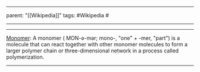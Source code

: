 
---
parent: "[[Wikipedia]]"
tags:
	#Wikipedia
	#
	
---



---

[Monomer](https://en.wikipedia.org/wiki/Monomer): A monomer ( MON-ə-mər; mono-, "one" + -mer, "part") is a molecule that can react together with other monomer molecules to form a larger polymer chain or three-dimensional network in a process called polymerization.

---


